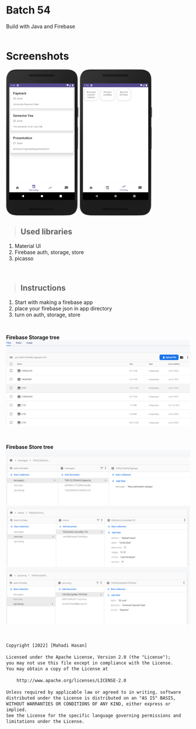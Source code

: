 # Batch 54

Build with Java and Firebase
<br>
<br>


# Screenshots
<img src="screenshots\upcoming.png" height='400'>
<img src="screenshots\trending.png" height='400'>


<br>

>## Used libraries
1. Material UI
2. Firebase auth, storage, store
3. picasso

<br>

> ## Instructions
1. Start with making a firebase app
2. place your firebase json in app directory
3. turn on auth, storage, store

<br>

<b> Firebase Storage tree</b> 
<img src="screenshots\storage.png">

<br>

<b>Firebase Store tree</b>
<img src="screenshots\store1.png">
<img src="screenshots\store2.png">
<img src="screenshots\store3.png">

<br>

``` license
Copyright [2022] [Mahadi Hasan]

Licensed under the Apache License, Version 2.0 (the "License");
you may not use this file except in compliance with the License.
You may obtain a copy of the License at

    http://www.apache.org/licenses/LICENSE-2.0

Unless required by applicable law or agreed to in writing, software
distributed under the License is distributed on an "AS IS" BASIS,
WITHOUT WARRANTIES OR CONDITIONS OF ANY KIND, either express or implied.
See the License for the specific language governing permissions and
limitations under the License.
```
